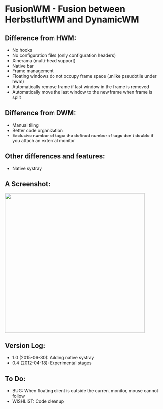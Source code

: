 FusionWM - Fusion between HerbstluftWM and DynamicWM
====================================================

Difference from HWM:
--------------------
  - No hooks
  - No configuration files (only configuration headers)
  - Xinerama (multi-head support)
  - Native bar
  - Frame management:
   - Floating windows do not occupy frame space (unlike pseudotile under hwm)
   - Automatically remove frame if last window in the frame is removed
   - Automatically move the last window to the new frame when frame is split

Difference from DWM:
--------------------
  - Manual tiling
  - Better code organization
  - Exclusive number of tags: the defined number of tags don't double if you attach an external monitor

Other differences and features:
-------------------------------
  - Native systray

A Screenshot:
-------------
<a href='http://s6.postimg.org/gtajwnv8h/screenshot.png'><img src='http://s6.postimg.org/gtajwnv8h/screenshot.png' width="450" /></a>

Version Log:
------------
  - 1.0 (2015-06-30): Adding native systray
  - 0.4 (2012-04-18): Experimental stages

To Do:
------
  - BUG: When floating client is outside the current monitor, mouse cannot follow
  - WISHLIST: Code cleanup
